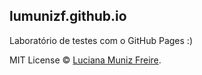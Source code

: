## lumunizf.github.io

Laboratório de testes com o GitHub Pages :)
<br/>

MIT License © [Luciana Muniz Freire](https://br.linkedin.com/in/lumunizf).
